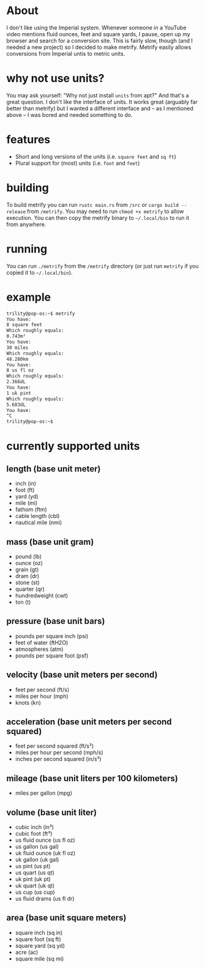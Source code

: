 # About
I don't like using the Imperial system. Whenever someone in a YouTube video mentions fluid ounces, feet and square yards, I pause, open up my browser and search for a conversion site. This is fairly slow, though (and I needed a new project) so I decided to make metrify. Metrify easily allows conversions from Imperial untis to metric units.

# why not use units?
You may ask yourself: "Why not just install `units` from apt?" And that's a great question. I don't like the interface of units. It works great (arguably far better than metrify) but I wanted a different interface and – as I mentioned above – I was bored and needed something to do.

# features
- Short and long versions of the units (i.e. `square feet` and `sq ft`)
- Plural support for (most) units (i.e. `foot` and `feet`)

# building
To build metrify you can run `rustc main.rs` from `/src` or `cargo build --release` from `/metrify`. You may need to run `chmod +x metrify` to allow execution. You can then copy the metrify binary to `~/.local/bin` to run it from anywhere.

# running
You can run `./metrify` from the `/metrify` directory (or just run `metrify` if you copied it to `~/.local/bin`).

# example
```bash
trility@pop-os:~$ metrify
You have:
8 square feet
Which roughly equals:
0.743m²
You have:
30 miles
Which roughly equals:
48.280km
You have:
8 us fl oz
Which roughly equals:
2.366dL
You have:
1 uk pint
Which roughly equals:
5.683dL
You have:
^C
trility@pop-os:~$
```
# currently supported units
## length (base unit meter)
- inch (in)
- foot (ft)
- yard (yd)
- mile (mi)
- fathom (ftm)
- cable length (cbl)
- nautical mile (nmi)
## mass (base unit gram)
- pound (lb)
- ounce (oz)
- grain (gt)
- dram (dr)
- stone (st)
- quarter (qr)
- hundredweight (cwt)
- ton (t)
## pressure (base unit bars)
- pounds per square inch (psi)
- feet of water (ftH2O)
- atmospheres (atm)
- pounds per square foot (psf)
## velocity (base unit meters per second)
- feet per second (ft/s)
- miles per hour (mph)
- knots (kn)
## acceleration (base unit meters per second squared)
- feet per second squared (ft/s²)
- miles per hour per second (mph/s)
- inches per second squared (in/s²)
## mileage (base unit liters per 100 kilometers)
- miles per gallon (mpg)
## volume (base unit liter)
- cubic inch (in³)
- cubic foot (ft³)
- us fluid ounce (us fl oz)
- us gallon (us gal)
- uk fluid ounce (uk fl oz)
- uk gallon (uk gal)
- us pint (us pt)
- us quart (us qt)
- uk pint (uk pt)
- uk quart (uk qt)
- us cup (us cup)
- us fluid drams (us fl dr)
## area (base unit square meters)
- square inch (sq in)
- square foot (sq ft)
- square yard (sq yd)
- acre (ac)
- square mile (sq mi)
